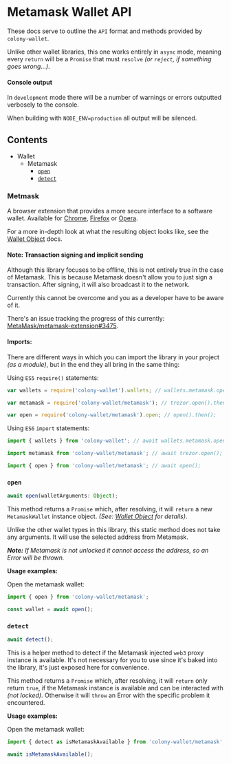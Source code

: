 # Metamask Wallet API

These docs serve to outline the `API` format and methods provided by `colony-wallet`.

Unlike other wallet libraries, this one works entirely in `async` mode, meaning every `return` will be a `Promise` that must `resolve` _(or `reject`, if something goes wrong...)_.

#### Console output

In `development` mode there will be a number of warnings or errors outputted verbosely to the console.

When building with `NODE_ENV=production` all output will be silenced.

## Contents

* Wallet
  * Metamask
    * [`open`](#open)
    * [`detect`](#detect)

### Metmask

A browser extension that provides a more secure interface to a software wallet. Available for [Chrome](https://chrome.google.com/webstore/detail/metamask/nkbihfbeogaeaoehlefnkodbefgpgknn), [Firefox](https://addons.mozilla.org/en-US/firefox/addon/ether-metamask/) or [Opera](https://addons.opera.com/en/extensions/details/metamask/).

For a more in-depth look at what the resulting object looks like, see the [Wallet Object](wallet-object.md) docs.

#### Note: Transaction signing and implicit sending

Although this library focuses to be offline, this is not entirely true in the case of Metamask. This is because Metamask doesn't allow you to just sign a transaction. After signing, it will also broadcast it to the network.

Currently this cannot be overcome and you as a developer have to be aware of it.

There's an issue tracking the progress of this currently: [MetaMask/metamask-extension#3475](https://github.com/MetaMask/metamask-extension/issues/3475).

#### Imports:

There are different ways in which you can import the library in your project _(as a module)_, but in the end they all bring in the same thing:

Using `ES5` `require()` statements:
```js
var wallets = require('colony-wallet').wallets; // wallets.metamask.open().then();

var metamask = require('colony-wallet/metamask'); // trezor.open().then();

var open = require('colony-wallet/metamask').open; // open().then();
```

Using `ES6` `import` statements:
```js
import { wallets } from 'colony-wallet'; // await wallets.metamask.open();

import metamask from 'colony-wallet/metamask'; // await trezor.open();

import { open } from 'colony-wallet/metamask'; // await open();
```

### `open`

```js
await open(walletArguments: Object);
```

This method returns a `Promise` which, after resolving, it will `return` a new `MetamaskWallet` instance object. _(See: [Wallet Object](wallet-object.md) for details)_.

Unlike the other wallet types in this library, this static method does not take any arguments. It will use the selected address from Metamask.

_**Note:** If Metamask is not unlocked it cannot access the address, so an Error will be thrown._

**Usage examples:**

Open the metamask wallet:
```js
import { open } from 'colony-wallet/metamask';

const wallet = await open();
```

### `detect`

```js
await detect();
```

This is a helper method to detect if the Metamask injected `web3` proxy instance is available. It's not necessary for you to use since it's baked into the library, it's just exposed here for convenience.

This method returns a `Promise` which, after resolving, it will `return` only return `true`, if the Metamask instance is available and can be interacted with _(not locked)_. Otherwise it will `throw` an Error with the specific problem it encountered.

**Usage examples:**

Open the metamask wallet:
```js
import { detect as isMetamaskAvailable } from 'colony-wallet/metamask';

await isMetamaskAvailable();
```
